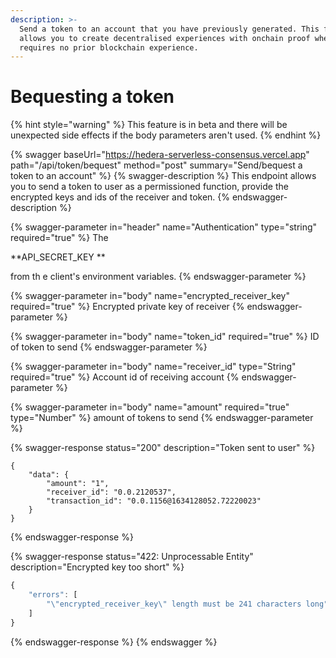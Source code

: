 ```yaml
---
description: >-
  Send a token to an account that you have previously generated. This feature
  allows you to create decentralised experiences with onchain proof where a user
  requires no prior blockchain experience.
---
```


# Bequesting a token

{% hint style="warning" %}
This feature is in beta and there will be unexpected side effects if the body parameters aren't used.
{% endhint %}

{% swagger baseUrl="https://hedera-serverless-consensus.vercel.app" path="/api/token/bequest" method="post" summary="Send/bequest a token to an account" %}
{% swagger-description %}
This endpoint allows you to send a token to user as a permissioned function, provide the encrypted keys and ids of the receiver and token.
{% endswagger-description %}

{% swagger-parameter in="header" name="Authentication" type="string" required="true" %}
The 

**API_SECRET_KEY **

from th e client's environment variables.
{% endswagger-parameter %}

{% swagger-parameter in="body" name="encrypted_receiver_key" required="true" %}
Encrypted private key of receiver
{% endswagger-parameter %}

{% swagger-parameter in="body" name="token_id" required="true" %}
ID of token to send
{% endswagger-parameter %}

{% swagger-parameter in="body" name="receiver_id" type="String" required="true" %}
Account id of receiving account
{% endswagger-parameter %}

{% swagger-parameter in="body" name="amount" required="true" type="Number" %}
amount of tokens to send
{% endswagger-parameter %}

{% swagger-response status="200" description="Token sent to user" %}
```
{
    "data": {
        "amount": "1",
        "receiver_id": "0.0.2120537",
        "transaction_id": "0.0.1156@1634128052.72220023"
    }
}
```
{% endswagger-response %}

{% swagger-response status="422: Unprocessable Entity" description="Encrypted key too short" %}
```javascript
{
    "errors": [
        "\"encrypted_receiver_key\" length must be 241 characters long"
    ]
}
```
{% endswagger-response %}
{% endswagger %}
